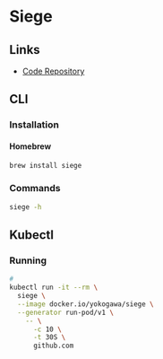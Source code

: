 # Siege

## Links

- [Code Repository](https://github.com/JoeDog/siege)

## CLI

### Installation

#### Homebrew

```sh
brew install siege
```

<!-- ### Configuration

```sh
cat << EOF > ~/.siegerc

EOF
``` -->

### Commands

```sh
siege -h
```

## Kubectl

### Running

```sh
#
kubectl run -it --rm \
  siege \
  --image docker.io/yokogawa/siege \
  --generator run-pod/v1 \
    -- \
      -c 10 \
      -t 30S \
      github.com
```
